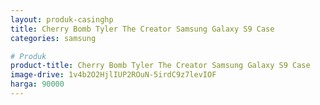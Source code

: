```yaml
---
layout: produk-casinghp
title: Cherry Bomb Tyler The Creator Samsung Galaxy S9 Case
categories: samsung

# Produk
product-title: Cherry Bomb Tyler The Creator Samsung Galaxy S9 Case
image-drive: 1v4b2O2HjlIUP2ROuN-5irdC9z7levIOF
harga: 90000
---
```

